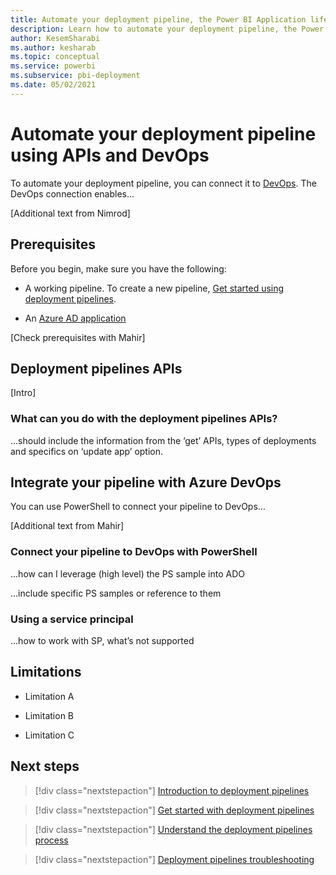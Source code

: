 ```yaml
---
title: Automate your deployment pipeline, the Power BI Application lifecycle management (ALM) tool 
description: Learn how to automate your deployment pipeline, the Power BI Application lifecycle management (ALM) tool, using APIs and DevOps
author: KesemSharabi
ms.author: kesharab
ms.topic: conceptual
ms.service: powerbi
ms.subservice: pbi-deployment
ms.date: 05/02/2021
---
```


# Automate your deployment pipeline using APIs and DevOps

To automate your deployment pipeline, you can connect it to [DevOps](/azure/devops/user-guide/what-is-azure-devops). The DevOps connection enables...

[Additional text from Nimrod]

## Prerequisites

Before you begin, make sure you have the following:

* A working pipeline. To create a new pipeline, [Get started using deployment pipelines](deployment-pipelines-get-started.md).

* An [Azure AD application](/azure/active-directory/develop/active-directory-how-applications-are-added)

[Check prerequisites with Mahir]

## Deployment pipelines APIs

[Intro]

### What can you do with the deployment pipelines APIs?

...should include the information from the ‘get’ APIs, types of deployments and specifics on ‘update app’ option.

## Integrate your pipeline with Azure DevOps

You can use PowerShell to connect your pipeline to DevOps…

[Additional text from Mahir]

### Connect your pipeline to DevOps with PowerShell

...how can I leverage (high level) the PS sample into ADO


...include specific PS samples or reference to them

### Using a service principal

...how to work with SP, what’s not supported

## Limitations

* Limitation A

* Limitation B

* Limitation C


## Next steps

>[!div class="nextstepaction"]
>[Introduction to deployment pipelines](deployment-pipelines-overview.md)

>[!div class="nextstepaction"]
>[Get started with deployment pipelines](deployment-pipelines-get-started.md)

>[!div class="nextstepaction"]
>[Understand the deployment pipelines process](deployment-pipelines-process.md)

>[!div class="nextstepaction"]
>[Deployment pipelines troubleshooting](deployment-pipelines-troubleshooting.md)